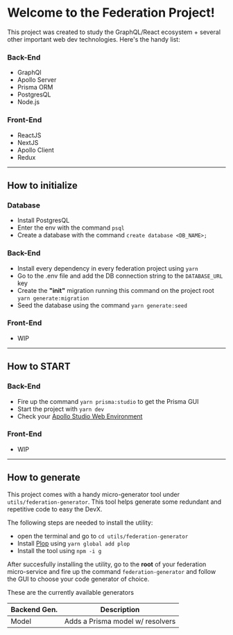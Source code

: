 # Welcome to the Federation Project!

This project was created to study the GraphQL/React ecosystem + several other important web dev technologies. Here's the handy list:

### Back-End

- GraphQl
- Apollo Server
- Prisma ORM
- PostgresQL
- Node.js

### Front-End

- ReactJS
- NextJS
- Apollo Client
- Redux

---

## How to initialize

### Database

- Install PostgresQL
- Enter the env with the command `psql`
- Create a database with the command `create database <DB_NAME>;`

### Back-End

- Install every dependency in every federation project using `yarn`
- Go to the .env file and add the DB connection string to the `DATABASE_URL` key
- Create the **"init"** migration running this command on the project root `yarn generate:migration`
- Seed the database using the command `yarn generate:seed`

### Front-End

- WIP

---

## How to START

### Back-End

- Fire up the command `yarn prisma:studio` to get the Prisma GUI
- Start the project with `yarn dev`
- Check your [Apollo Studio Web Environment](<[https://link](https://studio.apollographql.com/sandbox/explorer)>)

### Front-End

- WIP

---

## How to generate

This project comes with a handy micro-generator tool under `utils/federation-generator`. This tool helps generate some redundant and repetitive code to easy the DevX.

The following steps are needed to install the utility:

- open the terminal and go to `cd utils/federation-generator`
- Install [Plop](https://plopjs.com/) using `yarn global add plop`
- Install the tool using `npm -i g`

After succesfully installing the utility, go to the **root** of your federation micro-service and fire up the command `federation-generator` and follow the GUI to choose your code generator of choice.

These are the currently available generators

| Backend Gen. |           Description            |
| ------------ | :------------------------------: |
| Model        | Adds a Prisma model w/ resolvers |
